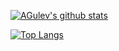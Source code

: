[![AGulev's github stats](https://github-readme-stats.vercel.app/api?username=AGulev&bg_color=30,e96443,904e95&title_color=fff&text_color=fffff&show_icons=false&count_private=true&include_all_commits=true)](https://github.com/AGulev)

[![Top Langs](https://github-readme-stats.vercel.app/api/top-langs/?username=AGulev&hide=html&layout=compact)](https://github.com/AGulev)
